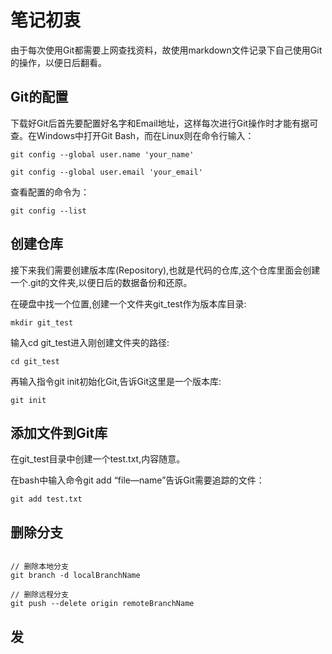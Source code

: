 # 笔记初衷

由于每次使用Git都需要上网查找资料，故使用markdown文件记录下自己使用Git的操作，以便日后翻看。

## Git的配置

下载好Git后首先要配置好名字和Email地址，这样每次进行Git操作时才能有据可查。在Windows中打开Git Bash，而在Linux则在命令行输入：

``` shell
git config --global user.name 'your_name'

git config --global user.email 'your_email' 
```

查看配置的命令为：

``` shell
git config --list
```

## 创建仓库

接下来我们需要创建版本库(Repository),也就是代码的仓库,这个仓库里面会创建一个.git的文件夹,以便日后的数据备份和还原。

在硬盘中找一个位置,创建一个文件夹git_test作为版本库目录:

``` shell
mkdir git_test
```

输入cd git_test进入刚创建文件夹的路径:

``` shell
cd git_test
```

再输入指令git init初始化Git,告诉Git这里是一个版本库:

``` shell
git init
```

## 添加文件到Git库

在git_test目录中创建一个test.txt,内容随意。

在bash中输入命令git add “file—name”告诉Git需要追踪的文件：

``` shell
git add test.txt

```

## 删除分支

``` shell

// 删除本地分支
git branch -d localBranchName

// 删除远程分支
git push --delete origin remoteBranchName

```

## 发